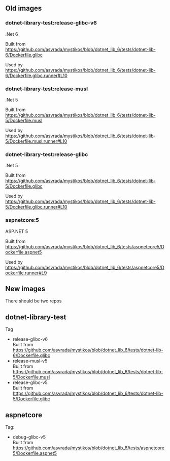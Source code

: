 ## Old images

### dotnet-library-test:release-glibc-v6
.Net 6

Built from  
https://github.com/asvrada/mystikos/blob/dotnet_lib_6/tests/dotnet-lib-6/Dockerfile.glibc

Used by  
https://github.com/asvrada/mystikos/blob/dotnet_lib_6/tests/dotnet-lib-6/Dockerfile.glibc.runner#L10

### dotnet-library-test:release-musl
.Net 5

Built from  
https://github.com/asvrada/mystikos/blob/dotnet_lib_6/tests/dotnet-lib-5/Dockerfile.musl

Used by  
https://github.com/asvrada/mystikos/blob/dotnet_lib_6/tests/dotnet-lib-5/Dockerfile.musl.runner#L10

### dotnet-library-test:release-glibc

.Net 5

Built from  
https://github.com/asvrada/mystikos/blob/dotnet_lib_6/tests/dotnet-lib-5/Dockerfile.glibc

Used by  
https://github.com/asvrada/mystikos/blob/dotnet_lib_6/tests/dotnet-lib-5/Dockerfile.glibc.runner#L10

### aspnetcore:5

ASP.NET 5

Built from  
https://github.com/asvrada/mystikos/blob/dotnet_lib_6/tests/aspnetcore5/Dockerfile.aspnet5

Used by  
https://github.com/asvrada/mystikos/blob/dotnet_lib_6/tests/aspnetcore5/Dockerfile.runner#L9

## New images

There should be two repos

## dotnet-library-test
Tag
* release-glibc-v6  
    Built from https://github.com/asvrada/mystikos/blob/dotnet_lib_6/tests/dotnet-lib-6/Dockerfile.glibc
* release-musl-v5  
    Built from https://github.com/asvrada/mystikos/blob/dotnet_lib_6/tests/dotnet-lib-5/Dockerfile.musl
* release-glibc-v5  
    Built from https://github.com/asvrada/mystikos/blob/dotnet_lib_6/tests/dotnet-lib-5/Dockerfile.glibc

## aspnetcore
Tag:
* debug-glibc-v5  
    Built from  
    https://github.com/asvrada/mystikos/blob/dotnet_lib_6/tests/aspnetcore5/Dockerfile.aspnet5
